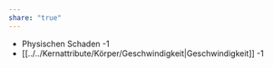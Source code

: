```yaml
---
share: "true"
---
```

- Physischen Schaden -1  
- [[../../Kernattribute/Körper/Geschwindigkeit|Geschwindigkeit]] -1